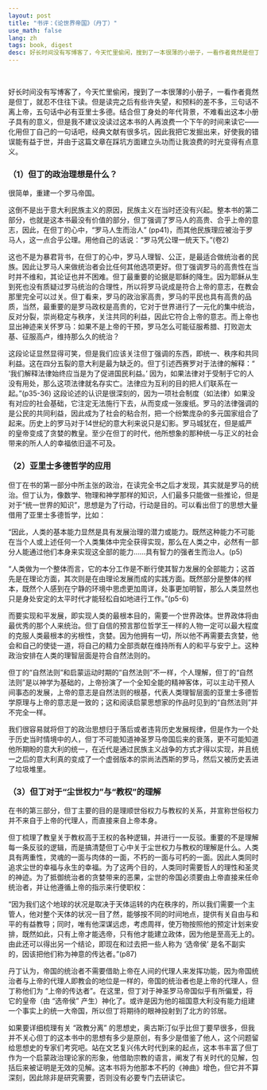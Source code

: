 ```yaml
---
layout: post
title: "书评：《论世界帝国》（丹丁）"
use_math: false
lang: zh
tags: book, digest
desc: 好长时间没有写博客了，今天忙里偷闲，搜到了一本很薄的小册子，一看作者竟然是但丁，就忍不住往下读。但是读完之后有些许失望，和预料的差不多，三句话不离上帝，五句话中必有亚里士多德。结合但丁身处的年代背景，不难看出这本小册子具有的意义，但是我不建议没读过这本书的人再浪费一个下午的时间来读它——化用但丁自己的一句话吧，经典文献有很多坑，因此我把它发掘出来，好使我的错误能有益于世，并由于这篇文章在踩坑方面建立头功而让我浪费的时光变得有点意义。
---
```


<br>

好长时间没有写博客了，今天忙里偷闲，搜到了一本很薄的小册子，一看作者竟然是但丁，就忍不住往下读。但是读完之后有些许失望，和预料的差不多，三句话不离上帝，五句话中必有亚里士多德。结合但丁身处的年代背景，不难看出这本小册子具有的意义，但是我不建议没读过这本书的人再浪费一个下午的时间来读它——化用但丁自己的一句话吧，经典文献有很多坑，因此我把它发掘出来，好使我的错误能有益于世，并由于这篇文章在踩坑方面建立头功而让我浪费的时光变得有点意义。

### （1）但丁的政治理想是什么？

很简单，重建一个罗马帝国。

这倒不是出于意大利民族主义的原因，民族主义在当时还没有兴起。整本书的第二部分，也就是这本书最没有价值的部分，但丁强调了罗马人的高贵、合乎上帝的意志，因此，在但丁的心中，“罗马人生而治人” (pp41)，而其他民族理应被治于罗马人，这一点合乎公理。用他自己的话说：“罗马凭公理一统天下。”(卷2)

这也不是为暴君背书，在但丁的心中，罗马人理智、公正，是最适合做统治者的民族。因此让罗马人来做统治者会比任何其他选项更好。但丁强调罗马的高贵性在当时并不维和，其论证也并不困难。但丁最重要的论据是耶稣的降生。因为耶稣从生到死也没有质疑过罗马统治的合理性，所以将罗马说成是符合上帝的意志，在教会那里完全可以过关。但丁看来，罗马的政治家高贵，罗马的平民也具有高贵的品质，当然，最重要的是罗马政权是高贵的，它对于世界进行了一元化的集中统治，反对分裂，崇尚稳定与秩序，关注共同的利益，因此它符合上帝的意志。而上帝也显出神迹来关怀罗马：如果不是上帝的干预，罗马怎么可能征服希腊、打败迦太基、征服高卢，维持那么久的统治？

这段论证显然显得可笑，但是我们应该关注但丁强调的东西，即统一、秩序和共同利益。这在四分五裂的意大利是最为缺乏的。但丁引述西赛罗对于法律的解释：“ ‘我们解释法律始终应当是为了促进国民利益。’ 因为，如果法律对于受制于它的人没有用处，那么这项法律就名存实亡。法律应为互利的目的把人们联系在一起。”(p35-36) 这段论述的认识是很深刻的，因为一项社会制度（如法律）如果没有对应的社会基础，它注定无法施行下去，从而变成一张废纸。罗马的法律强调的是公民的共同利益，因此成为了社会的粘合剂，把一个纷繁庞杂的多元国家组合了起来。历史上的罗马对于14世纪的意大利来说只是幻影。罗马城犹在，但是威严的皇帝变成了贪婪的教皇。至少在但丁的时代，他所想象的那种统一与正义的社会带来的所人人的幸福依旧遥不可及。

### （2）亚里士多德哲学的应用

但丁在书的第一部分中所主张的政治，在读完全书之后才发现，其实就是罗马的统治。但丁认为，像数学、物理和神学那样的知识，人们最多只能做一些推论，但是对于“统一世界的知识”，思想是为了行动，行动是目的。可以看出但丁的思想大量借用了亚里士多德哲学，比如：

“因此，人类的基本能力显然是具有发展治理的潜力或能力。既然这种能力不可能在当个人或上述任何一个人类集体中完全获得实现，那么在人类之中，必然有一部分人能通过他们本身来实现这全部的能力……具有智力的强者生而治人。(p5)

“人类做为一个整体而言，它的本分工作是不断行使其智力发展的全部能力；这首先是在理论方面，其次则是在由理论发展而成的实践方面。既然部分是整体的样本，既然个人感到在宁静的环境中思虑更加周详，处事更加明智，那么人类显然也只是身处安定的太平时代才能轻松自如地进行工作。”(p5-6)

而要实现和平发展，即实现人类的最根本目的，需要一个世界政体。世界政体将由最优秀的那个人来统治。但丁自信的预言那位哲学王一样的人物一定可以最大程度的克服人类最根本的劣根性，贪婪。因为他拥有一切，所以他不再需要去贪婪，他会和自己的使徒一道，将自己的精力全部贡献在维持所有人的和平与安宁上。这种政治安排在人类的理智层面是符合自然法则的。

但丁的“自然法则”和启蒙运动时期的“自然法则”不一样，个人理解，但丁的“自然法则”是以神学为基础的，上帝扮演了一个全知全能的精神客体，可以主动干预人间事态的发展，上帝的意志是自然法则的根基，代表人类理智层面的亚里士多德哲学原理与上帝的意志是一致的；这和阅读启蒙思想家的作品时见到的“自然法则”并不完全一样。

我们很容易就将但丁的政治思想归于落后或者违背历史发展规律，但是作为一个处于历史当时情境中的人，但丁不可能知道神圣罗马帝国后来的衰落，更不可能知道他所期盼的意大利的统一，在近代是通过民族主义战争的方式才得以实现，并且统一之后的意大利真的变成了一个虚弱版本的崇尚法西斯的罗马，然后又被历史丢进了垃圾堆里。

### （3）但丁对于“尘世权力”与“教权”的理解

在书的第三部分，但丁主要的目的是理顺世俗权力与教权的关系，并宣称世俗权力并不来自于上帝的代理人，而直接来自上帝本身。

但丁梳理了教皇关于教权高于王权的各种逻辑，并进行一一反驳。重要的不是理解每一条反驳的逻辑，而是搞清楚但丁心中关于尘世权力与教权的理解是什么。人类具有两重性，灵魂的一面与肉体的一面，不朽的一面与可朽的一面。因此人类同时追求尘世的幸福与永生的幸福。为了这两个目的，人类同时需要哲人的理性和圣灵的神迹。为了抵御统治者的贪婪带来的恶果，尘世的帝国必须要由上帝直接来任命统治者，并让他遵循上帝的指示来行使职权：

“因为我们这个地球的状况是取决于天体运转的内在秩序的，所以我们需要一个主管人，他对整个天体的状况一目了然，能够按不同的时间地点，提供有关自由与和平的有益教导；同时，唯有他深谋远虑，考虑周祥，使万物按照他的预定计划来安排，既然如此，只有上帝才能选帝，只有他才能建立政体，因为他是至高无上的。由此还可以得出另一个结论，即现在和过去把一些人称为 ‘选帝侯’ 是名不副实的，因该把他们称为神意的传达者。”(p87)

丹丁认为，帝国的统治者不需要借助上帝在人间的代理人来发挥功能，因为帝国统治者与上帝的代理人即教会的地位是一样的，帝国的统治者也是上帝的代理人，但丁称他们为 “上帝的传达者”。在这里，但丁对于神圣罗马帝国似乎有所偏爱，将它的皇帝（由 “选帝侯” 产生）神化了。或许是因为他的祖国意大利没有能力组建一个事实上的统一大帝国，所以但丁将期待的眼神投射到了北方的邻居。

如果要详细梳理有关 “政教分离” 的思想史，奥古斯汀似乎比但丁要早很多，但我并不关心但丁的这本书中的思想有多少是原创，有多少是借鉴了他人，这个问题留给思想史的专家们考究吧。站在文艺复兴伟大时代到来的起点，这本书丰富了但丁作为一个启蒙政治理论家的形象，他借助宗教的语言，阐发了有关时代的见解，包括后来被证明是无效的见解。这本书将为他那本不朽的《神曲》增色，但它并不算深刻，因此除非是研究需要，否则没有必要专门去研读它。

